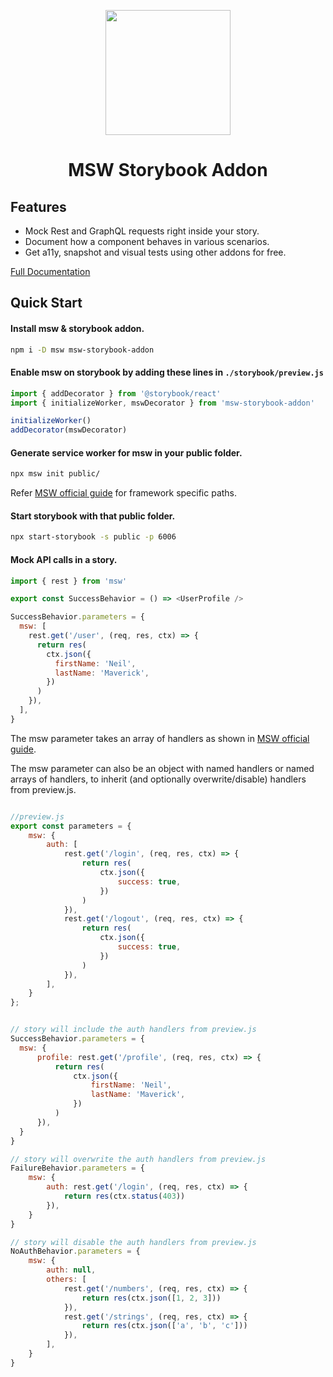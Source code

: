 <p align="center">
  <img src="https://msw-sb.vercel.app/logo.png" width="200">
</p>
<h1 align="center">MSW Storybook Addon</h1>

## Features

- Mock Rest and GraphQL requests right inside your story.
- Document how a component behaves in various scenarios.
- Get a11y, snapshot and visual tests using other addons for free.

[Full Documentation](https://msw-sb.vercel.app/)

## Quick Start

#### Install msw & storybook addon.

```sh
npm i -D msw msw-storybook-addon
```

#### Enable msw on storybook by adding these lines in `./storybook/preview.js`

```js
import { addDecorator } from '@storybook/react'
import { initializeWorker, mswDecorator } from 'msw-storybook-addon'

initializeWorker()
addDecorator(mswDecorator)
```

#### Generate service worker for msw in your public folder.

```sh
npx msw init public/
```

Refer [MSW official guide](https://mswjs.io/docs/getting-started/integrate/browser) for framework specific paths.

#### Start storybook with that public folder.

```sh
npx start-storybook -s public -p 6006
```

#### Mock API calls in a story.

```js
import { rest } from 'msw'

export const SuccessBehavior = () => <UserProfile />

SuccessBehavior.parameters = {
  msw: [
    rest.get('/user', (req, res, ctx) => {
      return res(
        ctx.json({
          firstName: 'Neil',
          lastName: 'Maverick',
        })
      )
    }),
  ],
}
```

The msw parameter takes an array of handlers as shown in [MSW official guide](https://mswjs.io/docs/getting-started/mocks/rest-api).

The msw parameter can also be an object with named handlers or named arrays of handlers, to inherit (and optionally overwrite/disable) handlers from preview.js.

```js

//preview.js
export const parameters = {
    msw: {
        auth: [
            rest.get('/login', (req, res, ctx) => {
                return res(
                    ctx.json({
                        success: true,
                    })
                )
            }),
            rest.get('/logout', (req, res, ctx) => {
                return res(
                    ctx.json({
                        success: true,
                    })
                )
            }),
        ],
    }
};


// story will include the auth handlers from preview.js
SuccessBehavior.parameters = {
  msw: {
      profile: rest.get('/profile', (req, res, ctx) => {
          return res(
              ctx.json({
                  firstName: 'Neil',
                  lastName: 'Maverick',
              })
          )
      }),
  }
}

// story will overwrite the auth handlers from preview.js
FailureBehavior.parameters = {
    msw: {
        auth: rest.get('/login', (req, res, ctx) => {
            return res(ctx.status(403))
        }),
    }
}

// story will disable the auth handlers from preview.js
NoAuthBehavior.parameters = {
    msw: {
        auth: null,
        others: [
            rest.get('/numbers', (req, res, ctx) => {
                return res(ctx.json([1, 2, 3]))
            }),
            rest.get('/strings', (req, res, ctx) => {
                return res(ctx.json(['a', 'b', 'c']))
            }),
        ],
    }
}
```
